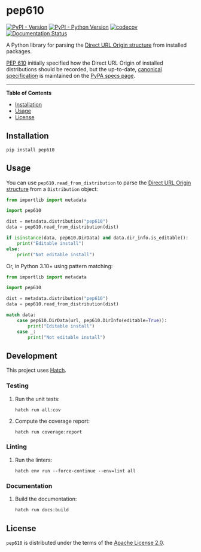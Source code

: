 # pep610

[![PyPI - Version](https://img.shields.io/pypi/v/pep610.svg)](https://pypi.org/project/pep610)
[![PyPI - Python Version](https://img.shields.io/pypi/pyversions/pep610.svg)](https://pypi.org/project/pep610)
[![codecov](https://codecov.io/gh/edgarrmondragon/pep610/graph/badge.svg?token=6W1M6P9LYI)](https://codecov.io/gh/edgarrmondragon/pep610)
[![Documentation Status](https://readthedocs.org/projects/pep610/badge/?version=latest)](https://pep610.readthedocs.io/en/stable)

A Python library for parsing the [Direct URL Origin structure][pep610-structure] from installed packages.

[PEP 610][pep610] initially specified how the Direct URL Origin of installed distributions should be recorded, but the up-to-date, [canonical specification][pep610-pypa] is maintained on the [PyPA specs page][pypa-specs].

-----

**Table of Contents**

- [Installation](#installation)
- [Usage](#usage)
- [License](#license)

## Installation

```console
pip install pep610
```

## Usage

You can use `pep610.read_from_distribution` to parse the [Direct URL Origin structure][pep610-structure] from a `Distribution` object:

```python
from importlib import metadata

import pep610

dist = metadata.distribution("pep610")
data = pep610.read_from_distribution(dist)

if isinstance(data, pep610.DirData) and data.dir_info.is_editable():
    print("Editable install")
else:
    print("Not editable install")
```

Or, in Python 3.10+ using pattern matching:

```python
from importlib import metadata

import pep610

dist = metadata.distribution("pep610")
data = pep610.read_from_distribution(dist)

match data:
    case pep610.DirData(url, pep610.DirInfo(editable=True)):
        print("Editable install")
    case _:
        print("Not editable install")
```

## Development

This project uses [Hatch][hatch].

### Testing

1. Run the unit tests:

   ```shell
   hatch run all:cov
   ```

2. Compute the coverage report:

   ```shell
   hatch run coverage:report
   ```

### Linting

1. Run the linters:

   ```shell
   hatch env run --force-continue --env=lint all
   ```

### Documentation

1. Build the documentation:

   ```shell
   hatch run docs:build
   ```

## License

`pep610` is distributed under the terms of the [Apache License 2.0](LICENSE).

[pep610]: https://www.python.org/dev/peps/pep-0610/
[pep610-pypa]: https://packaging.python.org/en/latest/specifications/direct-url/#direct-url
[pep610-structure]: https://packaging.python.org/en/latest/specifications/direct-url-data-structure/
[pypa-specs]: https://packaging.python.org/en/latest/specifications/
[hatch]: https://hatch.pypa.io/
